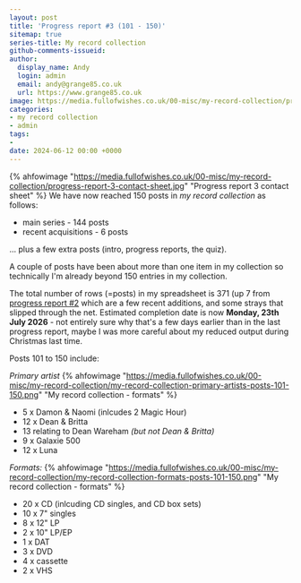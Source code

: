 ```yaml
---
layout: post
title: 'Progress report #3 (101 - 150)'
sitemap: true
series-title: My record collection
github-comments-issueid:
author:
  display_name: Andy
  login: admin
  email: andy@grange85.co.uk
  url: https://www.grange85.co.uk
image: https://media.fullofwishes.co.uk/00-misc/my-record-collection/progress-report-3-contact-sheet.jpg
categories:
- my record collection
- admin
tags:
-
date: 2024-06-12 00:00 +0000
---
```

{% ahfowimage "https://media.fullofwishes.co.uk/00-misc/my-record-collection/progress-report-3-contact-sheet.jpg" "Progress report 3 contact sheet" %}
We have now reached 150 posts in _my record collection_ as follows:

 - main series - 144 posts
 - recent acquisitions - 6 posts

... plus a few extra posts (intro, progress reports, the quiz).

A couple of posts have been about more than one item in my collection so technically I'm already beyond 150 entries in my collection.

The total number of rows (=posts) in my spreadsheet is 371 (up 7 from [progress report #2](http://moonshot.local:4040/2023/12/20/my-record-collection-progress-report-2-051-100/) which are a few recent additions, and some strays that slipped through the net. Estimated completion date is now **Monday, 23th July 2026** - not entirely sure why that's a few days earlier than in the last progress report, maybe I was more careful about my reduced output during Christmas last time.

Posts 101 to 150 include:

_Primary artist_
{% ahfowimage "https://media.fullofwishes.co.uk/00-misc/my-record-collection/my-record-collection-primary-artists-posts-101-150.png" "My record collection - formats" %}
- 5 x Damon & Naomi (inlcudes 2 Magic Hour)
- 12 x Dean & Britta
- 13 relating to Dean Wareham _(but not Dean & Britta)_
- 9 x Galaxie 500
- 12 x Luna

_Formats:_
{% ahfowimage "https://media.fullofwishes.co.uk/00-misc/my-record-collection/my-record-collection-formats-posts-101-150.png" "My record collection - formats" %}
- 20 x CD (inlcuding CD singles, and CD box sets)
- 10 x 7" singles
- 8 x 12" LP
- 2 x 10" LP/EP
- 1 x DAT
- 3 x DVD
- 4 x cassette
- 2 x VHS


